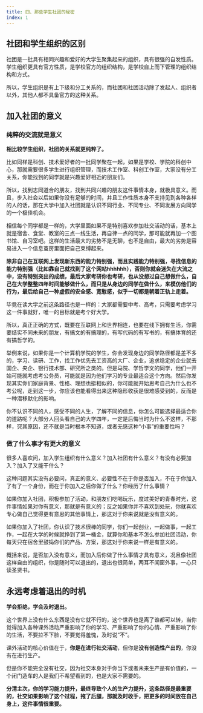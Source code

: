 ```yaml
---
title: 四、那些学生社团的秘密
index: 1
---
```


## 社团和学生组织的区别
社团是一批具有相同兴趣和爱好的大学生聚集起来的组织，具有很强的自发性质。学生组织更具有官方性质，是学校官方的组织结构，是学校自上而下管理的组织结构和方式。

所以，学生组织是有上下级和分工关系的，而社团和社团活动除了发起人、组织者以外，其他人都不具备官方的这种关系。

## 加入社团的意义

### 纯粹的交流就是意义
**相比较学生组织，社团的关系就更纯粹了。**

比如同样是科创、技术爱好者的一批同学聚在一起，如果是学校、学院的科创中心，那就需要很多学生进行组织管理，而技术工作室、科创工作室，大家没有分工关系，你能找到的同学就是兴趣爱好相近的朋友们。

所以，找到志同道合的朋友，找到共同兴趣的朋友这件事情本身，就极具意义。而且，步入社会以后如果你没有足够的时间，并且工作性质本身不支持见到各种各样的人的话，那在大学中加入社团就是认识不同行业、不同专业、不同发展方向同学的一个极佳机会。

相信每个同学都是一样的，大学里面如果不是特别喜欢参加社交活动的话，基本上就是宿舍、食堂、教室的三点一线生活，再自律一点的同学，那可能就再加一个图书馆、自习室吧。这样的生活最大的劣势不是无聊，也不是自由，最大的劣势是容易进入一个信息茧房里面把自己束缚起来。

**除非自己在互联网上发现新东西的能力特别强，而且实践能力特别强，寻找信息的能力特别强（比如靠自己就找到了这个网站hhhhhh），否则你就会迷失在大流之中，没有特别突出的成绩，最后大家考研你也考研，也从没想过自己想做什么，自己在大学整整四年时间能够做什么，而只是从身边的同学在做什么，来模仿他们的行为，最后给自己一种虚假的安全感、宽慰感，似乎一切都是朝着正轨上走着。**

毕竟在读大学之前这条路径也是一样的：大家都需要中考、高考，只需要考虑学习这一件事就好，唯一的目标就是考个好大学。

所以，真正正确的方式，既要在互联网上和世界相连，也要在线下拥有生活，你需要结实不同未来的朋友，有搞文的有搞理的，有写代码的有写书的，有搞体育的还有搞哲学的。

举例来说，如果你是一个计算机学院的学生，你会发现身边的同学路径都是差不多的，学习、读研、工作，找工作优先去工资高的大厂、企业，追求稳定的企业就去国企、央企、银行技术部、研究所之类的。但是马院、学哲学文的同学，他们一开始可能就考虑考公务员，可能就是因为他们学习的专业最适合这个方向。然后你发现其实你们家庭背景、性格、理想也挺相似的，你可能就开始思考自己为什么也不考公呢，走到这一步，你应该也能看得出来这种隐形收获是很难感受到的，反而是一种潜移默化的影响。

你不认识不同的人，感受不同的人生，了解不同的信息，你怎么可能选择最适合你的道路呢？大部分人回头看自己的大学四年，一定是后悔当时为什么不这样，不那样，究其原因，还不就是当时根本不知道，或者无感这种“小事”的重要性吗？

### 做了什么事才有更大的意义

很多人喜欢问，加入学生组织有什么意义？加入社团有什么意义？有没有必要加入？加入了又能干什么？

这种问题其实没有必要问，真正的意义、必要性不在于你是否加入，不在于你加入了有了一个身份，而在于你加入之后你做了什么？你经历了什么事情？

如果你加入社团，积极参加了活动，和朋友们吃喝玩乐，度过美好的青春时光，这件事情如果对你有意义，那就是有意义的；反之如果你并不喜欢到处玩，你就喜欢专心做自己觉得更有意思的其他事情上，那这对于你来说就是没有意义的。

如果你加入了社团，你认识了技术很棒的同学，你们一起创业，一起做事，一起工作，一起在大学的时候就挣到了第一桶金，就算你和基本不怎么参加社团活动，你每天只在宿舍里鼓捣你们的产品、方案，那这对于你来说一样是有意义的。

概括来说，是否加入没有意义，而加入后你做了什么事情才具有意义，况且像社团这样自由的组织，你是随时可以退出的，退出也很简单，两耳不闻窗外事，一心只读圣贤书。

## 永远考虑着退出的时机

**学会拒绝，学会及时退出。**

这个世界上没有什么东西是没有它就不行的，这个世界也是离了谁都可以转，当你觉得加入各种课外活动严重影响了你的学习、严重影响了你的心情、严重影响了你的生活，不要拉不下脸，不要觉得羞愧，及时说“不”。

课外活动的核心价值在于，**你是在进行社交活动**，但你是**没有创造性产出的**，你没有在进行生产。

但是你不能完全没有社交，因为社交本身对于你当下或者未来生产是有价值的，一个闭门造车的人是我们不希望看到的，也是大家不需要的。

**分清主次，你的学习能力提升，最终导致个人的生产力提升，这条路径是最重要的，社交如果影响了这个过程，拖了后腿，那就及时收手，把更多的时间放在自己身上，这件事情很重要。**